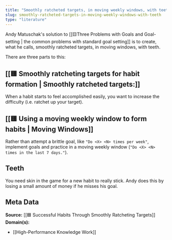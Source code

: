 ```yaml
---
title: "Smoothly ratcheted targets, in moving weekly windows, with teeth"
slug: smoothly-ratcheted-targets-in-moving-weekly-windows-with-teeth
type: "literature"
---
```


Andy Matuschak's solution to [[🟨Three Problems with Goals and Goal-setting | the common problems with standard goal setting]] is to create, what he calls, smoothly ratcheted targets, in moving windows, with teeth.

There are three parts to this:

## [[🟨 Smoothly ratcheting targets for habit formation | Smoothly ratcheted targets:]]

When a habit starts to feel accomplished easily, you want to increase the difficulty (i.e. ratchet up your target). 

## [[🟨 Using a moving weekly window to form habits | Moving Windows]]

Rather than attempt a brittle goal, like `"Do <X> <N> times per week"`, implement goals and practice in a moving weekly window (`"Do <X> <N> times in the last 7 days."`).

## Teeth

You need skin in the game for a new habit to really stick. Andy does this by losing a small amount of money if he misses his goal.

## Meta Data

**Source:** [[🟦 Successful Habits Through Smoothly Ratcheting Targets]]
**Domain(s):**
- [[High-Performance Knowledge Work]]
